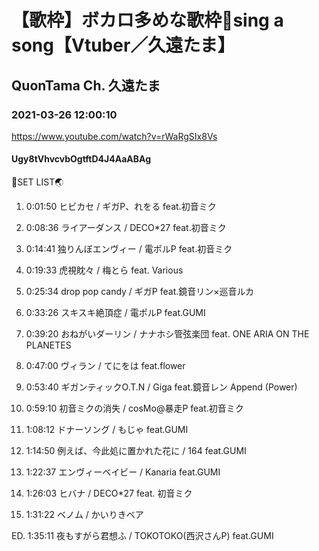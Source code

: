 # 【歌枠】ボカロ多めな歌枠🎵sing a song【Vtuber／久遠たま】

## QuonTama Ch. 久遠たま

### 2021-03-26 12:00:10

https://www.youtube.com/watch?v=rWaRgSIx8Vs

#### Ugy8tVhvcvbOgtftD4J4AaABAg

🥚SET LIST🌏



01. 0:01:50 ヒビカセ / ギガP、れをる feat.初音ミク

02. 0:08:36 ライアーダンス / DECO*27 feat.初音ミク

03. 0:14:41 独りんぼエンヴィー / 電ポルP feat.初音ミク

04. 0:19:33 虎視眈々 / 梅とら feat. Various

05. 0:25:34 drop pop candy / ギガP feat.鏡音リン×巡音ルカ

06. 0:33:26 スキスキ絶頂症 / 電ポルP feat.GUMI

07. 0:39:20 おねがいダーリン / ナナホシ管弦楽団 feat. ONE ARIA ON THE PLANETES

08. 0:47:00 ヴィラン / てにをは feat.flower

09. 0:53:40 ギガンティックO.T.N / Giga feat.鏡音レン Append (Power)

10. 0:59:10 初音ミクの消失 / cosMo@暴走P feat.初音ミク

11. 1:08:12 ドナーソング / もじゃ feat.GUMI

12. 1:14:50 例えば、今此処に置かれた花に / 164 feat.GUMI

13. 1:22:37 エンヴィーベイビー / Kanaria feat.GUMI

14. 1:26:03 ヒバナ / DECO*27 feat. 初音ミク

15. 1:31:22 ベノム / かいりきベア

ED. 1:35:11 夜もすがら君想ふ / TOKOTOKO(西沢さんP) feat.GUMI

